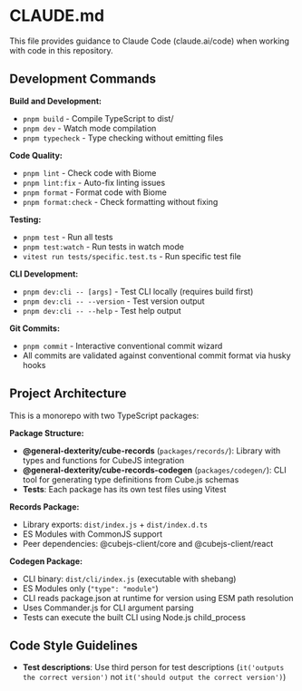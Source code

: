 # CLAUDE.md

This file provides guidance to Claude Code (claude.ai/code) when working with code in this repository.

## Development Commands

**Build and Development:**
- `pnpm build` - Compile TypeScript to dist/
- `pnpm dev` - Watch mode compilation
- `pnpm typecheck` - Type checking without emitting files

**Code Quality:**
- `pnpm lint` - Check code with Biome
- `pnpm lint:fix` - Auto-fix linting issues
- `pnpm format` - Format code with Biome
- `pnpm format:check` - Check formatting without fixing

**Testing:**
- `pnpm test` - Run all tests
- `pnpm test:watch` - Run tests in watch mode
- `vitest run tests/specific.test.ts` - Run specific test file

**CLI Development:**
- `pnpm dev:cli -- [args]` - Test CLI locally (requires build first)
- `pnpm dev:cli -- --version` - Test version output
- `pnpm dev:cli -- --help` - Test help output

**Git Commits:**
- `pnpm commit` - Interactive conventional commit wizard
- All commits are validated against conventional commit format via husky hooks

## Project Architecture

This is a monorepo with two TypeScript packages:

**Package Structure:**
- **@general-dexterity/cube-records** (`packages/records/`): Library with types and functions for CubeJS integration
- **@general-dexterity/cube-records-codegen** (`packages/codegen/`): CLI tool for generating type definitions from Cube.js schemas
- **Tests**: Each package has its own test files using Vitest

**Records Package:**
- Library exports: `dist/index.js` + `dist/index.d.ts`
- ES Modules with CommonJS support
- Peer dependencies: @cubejs-client/core and @cubejs-client/react

**Codegen Package:**
- CLI binary: `dist/cli/index.js` (executable with shebang)
- ES Modules only (`"type": "module"`)
- CLI reads package.json at runtime for version using ESM path resolution
- Uses Commander.js for CLI argument parsing
- Tests can execute the built CLI using Node.js child_process

## Code Style Guidelines

- **Test descriptions**: Use third person for test descriptions (`it('outputs the correct version')` not `it('should output the correct version')`)